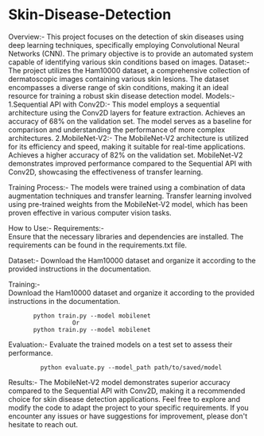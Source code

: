 # Skin-Disease-Detection
Overview:-
          This project focuses on the detection of skin diseases using deep learning techniques, specifically employing Convolutional Neural Networks (CNN). The primary objective is to 
           provide an automated system capable of identifying various skin conditions based on images.
Dataset:-
         The project utilizes the Ham10000 dataset, a comprehensive collection of dermatoscopic images containing various skin lesions. The dataset encompasses a diverse range of skin 
         conditions, making it an ideal resource for training a robust skin disease detection model.
Models:-
      1.Sequential API with Conv2D:-
                                    This model employs a sequential architecture using the Conv2D layers for feature extraction.
                                    Achieves an accuracy of 68% on the validation set.
                                    The model serves as a baseline for comparison and understanding the performance of more complex architectures.
      2.MobileNet-V2:-
                                    The MobileNet-V2 architecture is utilized for its efficiency and speed, making it suitable for real-time applications.
                                    Achieves a higher accuracy of 82% on the validation set.
                                    MobileNet-V2 demonstrates improved performance compared to the Sequential API with Conv2D, showcasing the effectiveness of transfer learning.

Training Process:-
                    The models were trained using a combination of data augmentation techniques and transfer learning. Transfer learning involved using pre-trained weights from the 
                          MobileNet-V2 model, which has been proven effective in various computer vision tasks.


How to Use:-
               Requirements:-  
                                  Ensure that the necessary libraries and dependencies are installed. The requirements can be found in the requirements.txt file.

Dataset:-
              Download the Ham10000 dataset and organize it according to the provided instructions in the documentation.


Training:-   
           Download the Ham10000 dataset and organize it according to the provided instructions in the documentation. 
          
           python train.py --model mobilenet
                      Or
           python train.py --model mobilenet

Evaluation:-
             Evaluate the trained models on a test set to assess their performance.
             
             python evaluate.py --model_path path/to/saved/model

Results:-
         The MobileNet-V2 model demonstrates superior accuracy compared to the Sequential API with Conv2D, making it a recommended choice for skin disease detection applications.
               Feel free to explore and modify the code to adapt the project to your specific requirements. 
               If you encounter any issues or have suggestions for improvement, 
               please don't hesitate to reach out.

                          

